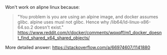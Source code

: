 Won't work on alipne linux because:

> "You problem is you are using an alpine image, and docker assumes glibc. alpine uses musl not glibc. Hence why /lib64/ld-linux-x86-64.so.2 doesn't exist."
https://www.reddit.com/r/docker/comments/wqxqff/m1_docker_doesnt_find_shared_x64_shared_objects/

More detailed answer:
https://stackoverflow.com/a/66974607/1141880